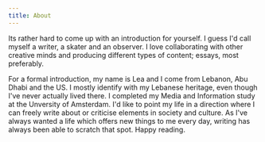 ```yaml
---
title: About
---
```

Its rather hard to come up with an introduction for yourself. I guess I'd call myself a writer, a skater and an observer. I love collaborating with other creative minds and producing different types of content; essays, most preferably.

For a formal introduction, my name is Lea and I come from Lebanon, Abu Dhabi and the US. I mostly identify with my Lebanese heritage, even though I've never actually lived there. I completed my Media and Information study at the Unversity of Amsterdam. I'd like to point my life in a direction where I can freely write about or criticise elements in society and culture. As I've always wanted a life which offers new things to me every day, writing has always been able to scratch that spot. Happy reading.